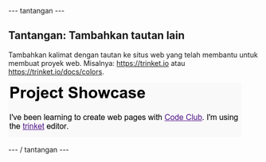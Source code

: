 \--- tantangan \---

## Tantangan: Tambahkan tautan lain

Tambahkan kalimat dengan tautan ke situs web yang telah membantu untuk membuat proyek web. Misalnya: <https://trinket.io> atau <https://trinket.io/docs/colors>.

![tangkapan layar](images/showcase-link-challenge.png)

\--- / tantangan \---